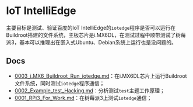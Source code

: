 # IoT IntelliEdge

主要目标是测试、验证百度的IoT IntelliEdge的`iotedge`程序是否可以运行在Buildroot搭建的文件系统，主板芯片是i.MX6DL，在测试过程中顺带测试了树莓派3，基本可以推理出在嵌入式Ubuntu、Debian系统上运行也是没问题的。

## Docs

* [0003_i.MX6_Buildroot_Run_iotedge.md](docs/0003_i.MX6_Buildroot_Run_iotedge.md)：在i.MX6DL芯片上运行Buildroot文件系统，同时测试`iotedge`程序通信；
* [0002_Example_test_Hacking.md](docs/0002_Example_test_Hacking.md)：分析测试`test`主题工作原理；
* [0001_RPi3_For_Work.md](docs/0001_RPi3_For_Work.md)：在树莓派3上测试`iotedge`通信；

